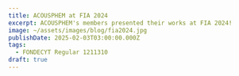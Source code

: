 ```yaml
---
title: ACOUSPHEM at FIA 2024
excerpt: ACOUSPHEM's members presented their works at FIA 2024!
image: ~/assets/images/blog/fia2024.jpg
publishDate: 2025-02-03T03:00:00.000Z
tags:
  - FONDECYT Regular 1211310
draft: true
---
```


